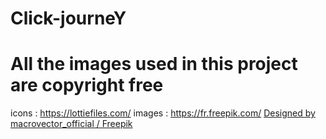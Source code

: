 # Click-journeY






# All the images used in this project are copyright free
icons : https://lottiefiles.com/
images : https://fr.freepik.com/
<a href="http://www.freepik.com">Designed by macrovector_official / Freepik</a>
